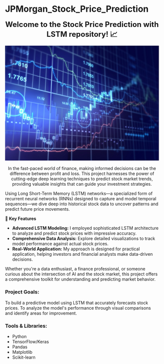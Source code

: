 # JPMorgan_Stock_Price_Prediction

<p align="center">
  <strong style="font-size: 24px;">Welcome to the Stock Price Prediction with LSTM repository! 📈</strong>
</p>

<p align="center">
  <img src="Images/stock-chart.jpg" alt="Description of Image" width="800"/>
</p>


<p align="center"> In the fast-paced world of finance, making informed decisions can be the difference between profit and loss. This project harnesses the power of cutting-edge deep learning techniques to predict stock market trends, providing valuable insights that can guide your investment strategies.

Using Long Short-Term Memory (LSTM) networks—a specialized form of recurrent neural networks (RNNs) designed to capture and model temporal sequences—we dive deep into historical stock data to uncover patterns and predict future price movements.

**🌟 Key Features**
- **Advanced LSTM Modeling:** I employed sophisticated LSTM architecture to analyze and predict stock prices with impressive accuracy.
- **Comprehensive Data Analysis:** Explore detailed visualizations to track model performance against actual stock prices.
- **Real-World Application:** My approach is designed for practical application, helping investors and financial analysts make data-driven decisions.
  
Whether you're a data enthusiast, a finance professional, or someone curious about the intersection of AI and the stock market, this project offers a comprehensive toolkit for understanding and predicting market behavior.
</p>

### Project Goals:
To build a predictive model using LSTM that accurately forecasts stock prices.
To analyze the model's performance through visual comparisons and identify areas for improvement.

### Tools & Libraries:
- Python
- TensorFlow/Keras
- Pandas
- Matplotlib
- Scikit-learn


